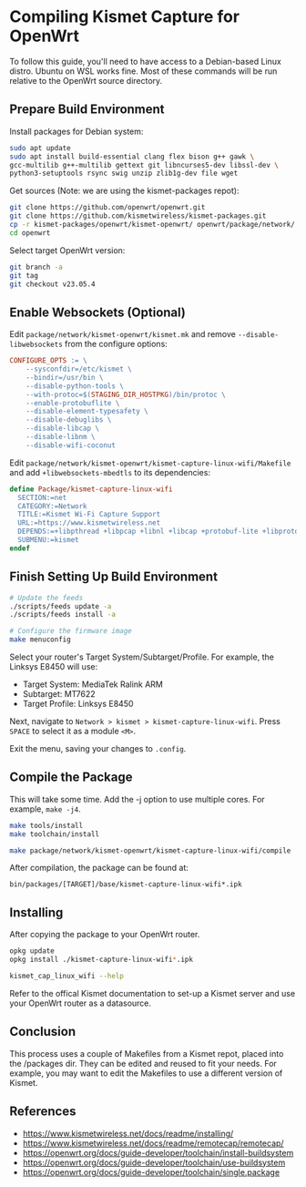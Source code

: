 # Compiling Kismet Capture for OpenWrt

To follow this guide, you'll need to have access to a Debian-based Linux distro. Ubuntu on WSL works fine.
Most of these commands will be run relative to the OpenWrt source directory.

## Prepare Build Environment
Install packages for Debian system:
```bash
sudo apt update
sudo apt install build-essential clang flex bison g++ gawk \
gcc-multilib g++-multilib gettext git libncurses5-dev libssl-dev \
python3-setuptools rsync swig unzip zlib1g-dev file wget
```

Get sources (Note: we are using the kismet-packages repot):
```bash
git clone https://github.com/openwrt/openwrt.git
git clone https://github.com/kismetwireless/kismet-packages.git
cp -r kismet-packages/openwrt/kismet-openwrt/ openwrt/package/network/
cd openwrt
```

Select target OpenWrt version:
```bash
git branch -a
git tag
git checkout v23.05.4
```

## Enable Websockets (Optional)
Edit `package/network/kismet-openwrt/kismet.mk` and remove `--disable-libwebsockets` from the configure options:
```makefile
CONFIGURE_OPTS := \
	--sysconfdir=/etc/kismet \
	--bindir=/usr/bin \
	--disable-python-tools \
	--with-protoc=$(STAGING_DIR_HOSTPKG)/bin/protoc \
	--enable-protobuflite \
	--disable-element-typesafety \
	--disable-debuglibs \
	--disable-libcap \
	--disable-libnm \
	--disable-wifi-coconut
```

Edit `package/network/kismet-openwrt/kismet-capture-linux-wifi/Makefile` and add `+libwebsockets-mbedtls` to its dependencies:
```makefile
define Package/kismet-capture-linux-wifi
  SECTION:=net
  CATEGORY:=Network
  TITLE:=Kismet Wi-Fi Capture Support
  URL:=https://www.kismetwireless.net
  DEPENDS:=+libpthread +libpcap +libnl +libcap +protobuf-lite +libprotobuf-c +libwebsockets-mbedtls
  SUBMENU:=kismet
endef
```

## Finish Setting Up Build Environment
```bash
# Update the feeds
./scripts/feeds update -a
./scripts/feeds install -a

# Configure the firmware image
make menuconfig
```

Select your router's Target System/Subtarget/Profile. For example, the Linksys E8450 will use:
* Target System: MediaTek Ralink ARM
* Subtarget: MT7622
* Target Profile: Linksys E8450

Next, navigate to `Network > kismet > kismet-capture-linux-wifi`. Press `SPACE` to select it as a module `<M>`.

Exit the menu, saving your changes to `.config`.

## Compile the Package
This will take some time. Add the -j option to use multiple cores. For example, `make -j4`.
```bash
make tools/install
make toolchain/install

make package/network/kismet-openwrt/kismet-capture-linux-wifi/compile
```
After compilation, the package can be found at:
```
bin/packages/[TARGET]/base/kismet-capture-linux-wifi*.ipk
```


## Installing

After copying the package to your OpenWrt router.

```bash
opkg update
opkg install ./kismet-capture-linux-wifi*.ipk

kismet_cap_linux_wifi --help
```

Refer to the offical Kismet documentation to set-up a Kismet server and use your OpenWrt router as a datasource.


## Conclusion

This process uses a couple of Makefiles from a Kismet repot, placed into the /packages dir. They can be edited and reused to fit your needs. For example, you may want to edit the Makefiles to use a different version of Kismet.

## References
* https://www.kismetwireless.net/docs/readme/installing/
* https://www.kismetwireless.net/docs/readme/remotecap/remotecap/
* https://openwrt.org/docs/guide-developer/toolchain/install-buildsystem
* https://openwrt.org/docs/guide-developer/toolchain/use-buildsystem
* https://openwrt.org/docs/guide-developer/toolchain/single.package